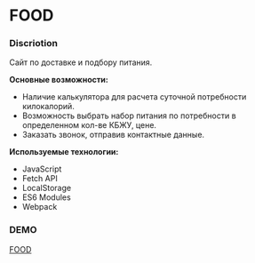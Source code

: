 # FOOD
### Discriotion
Сайт по доставке и подбору питания.

**Основные возможности:**
*	Наличие калькулятора для расчета суточной потребности килокалорий.
*	Возможность выбрать набор питания по потребности в определенном кол-ве КБЖУ, цене.
* Заказать звонок, отправив контактные данные.

**Используемые технологии:**
*	JavaScript
*	Fetch API
*	LocalStorage
*	ES6 Modules
*	Webpack
### DEMO
[FOOD](http://o.chadaevavhost199064.lowhost.ru/)
